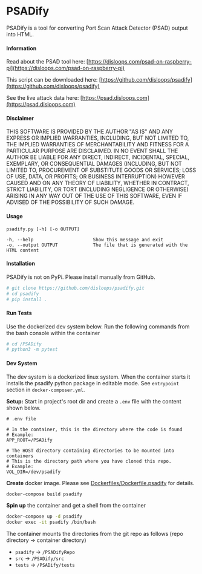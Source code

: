# PSADify

PSADify is a tool for converting Port Scan Attack Detector (PSAD) output into HTML.

#### Information

Read about the PSAD tool here: [https://disloops.com/psad-on-raspberry-pi](https://disloops.com/psad-on-raspberry-pi)

This script can be downloaded here: [https://github.com/disloops/psadify](https://github.com/disloops/psadify)

See the live attack data here: [https://psad.disloops.com](https://psad.disloops.com)

#### Disclaimer

THIS SOFTWARE IS PROVIDED BY THE AUTHOR "AS IS" AND ANY EXPRESS OR IMPLIED WARRANTIES, INCLUDING, BUT NOT LIMITED TO, THE IMPLIED WARRANTIES OF MERCHANTABILITY AND FITNESS FOR A PARTICULAR PURPOSE ARE DISCLAIMED. IN NO EVENT SHALL THE AUTHOR BE LIABLE FOR ANY DIRECT, INDIRECT, INCIDENTAL, SPECIAL, EXEMPLARY, OR CONSEQUENTIAL DAMAGES (INCLUDING, BUT NOT LIMITED TO, PROCUREMENT OF SUBSTITUTE GOODS OR SERVICES; LOSS OF USE, DATA, OR PROFITS; OR BUSINESS INTERRUPTION) HOWEVER CAUSED AND ON ANY THEORY OF LIABILITY, WHETHER IN CONTRACT, STRICT LIABILITY, OR TORT (INCLUDING NEGLIGENCE OR OTHERWISE) ARISING IN ANY WAY OUT OF THE USE OF THIS SOFTWARE, EVEN IF ADVISED OF THE POSSIBILITY OF SUCH DAMAGE.

#### Usage

```
psadify.py [-h] [-o OUTPUT]

-h, --help                      Show this message and exit
-o, --output OUTPUT             The file that is generated with the HTML content
```

#### Installation

PSADify is not on PyPi. Please install manually from GitHub.

```bash
# git clone https://github.com/disloops/psadify.git
# cd psadify
# pip install .
```

#### Run Tests

Use the dockerized dev system below. Run the following commands from the bash console within the container

```bash
# cd /PSADify
# python3 -m pytest
```

#### Dev System

The dev system is a dockerized linux system. When the container starts it installs the psadify python package in editable mode. See `entrypoint` section in `docker-composer.yml`.

**Setup:** Start in project's root dir and create a `.env` file with the content shown below.
```
# .env file

# In the container, this is the directory where the code is found
# Example:
APP_ROOT=/PSADify

# The HOST directory containing directories to be mounted into containers
# This is the directory path where you have cloned this repo.
# Example:
VOL_DIR=/dev/psadify
```

**Create** docker image. Please see [Dockerfiles/Dockerfile.psadify](Dockerfiles/Dockerfile.psadify) for details.
```bash
docker-compose build psadify
```

**Spin up** the container and get a shell from the container
```bash
docker-compose up -d psadify
docker exec -it psadify /bin/bash
```

The container mounts the directories from the git repo as follows (repo directory -> container directory) 

* `psadify` -> `/PSADifyRepo`
* `src` -> `/PSADify/src` 
* `tests` -> `/PSADify/tests` 
